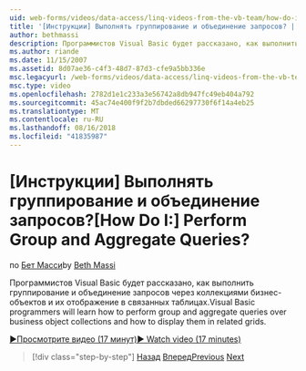 ```yaml
---
uid: web-forms/videos/data-access/linq-videos-from-the-vb-team/how-do-i-perform-group-and-aggregate-queries
title: '[Инструкции] Выполнять группирование и объединение запросов? | Документы Майкрософт'
author: bethmassi
description: Программистов Visual Basic будет рассказано, как выполнить группирование и объединение запросов через коллекциями бизнес-объектов и их отображение в связанных таблицах.
ms.author: riande
ms.date: 11/15/2007
ms.assetid: 8d07ae36-c4f3-48d7-87d3-cfe9a5bb336e
msc.legacyurl: /web-forms/videos/data-access/linq-videos-from-the-vb-team/how-do-i-perform-group-and-aggregate-queries
msc.type: video
ms.openlocfilehash: 2782d1e1c233a3e56742a8db947fc49eb404a792
ms.sourcegitcommit: 45ac74e400f9f2b7dbded66297730f6f14a4eb25
ms.translationtype: MT
ms.contentlocale: ru-RU
ms.lasthandoff: 08/16/2018
ms.locfileid: "41835987"
---
```

<a name="how-do-i-perform-group-and-aggregate-queries"></a><span data-ttu-id="deb80-104">[Инструкции] Выполнять группирование и объединение запросов?</span><span class="sxs-lookup"><span data-stu-id="deb80-104">[How Do I:] Perform Group and Aggregate Queries?</span></span>
====================
<span data-ttu-id="deb80-105">по [Бет Масси](https://github.com/bethmassi)</span><span class="sxs-lookup"><span data-stu-id="deb80-105">by [Beth Massi](https://github.com/bethmassi)</span></span>

<span data-ttu-id="deb80-106">Программистов Visual Basic будет рассказано, как выполнить группирование и объединение запросов через коллекциями бизнес-объектов и их отображение в связанных таблицах.</span><span class="sxs-lookup"><span data-stu-id="deb80-106">Visual Basic programmers will learn how to perform group and aggregate queries over business object collections and how to display them in related grids.</span></span>

[<span data-ttu-id="deb80-107">&#9654;Просмотрите видео (17 минут)</span><span class="sxs-lookup"><span data-stu-id="deb80-107">&#9654; Watch video (17 minutes)</span></span>](https://channel9.msdn.com/Blogs/ASP-NET-Site-Videos/how-do-i-perform-group-and-aggregate-queries)

> [!div class="step-by-step"]
> <span data-ttu-id="deb80-108">[Назад](how-do-i-get-started-with-linq.md)
> [Вперед](how-do-i-upgrade-visual-basic-projects-to-enable-linq.md)</span><span class="sxs-lookup"><span data-stu-id="deb80-108">[Previous](how-do-i-get-started-with-linq.md)
[Next](how-do-i-upgrade-visual-basic-projects-to-enable-linq.md)</span></span>
